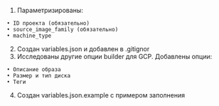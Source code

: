 1. Параметризированы:
```
• ID проекта (обязательно)
• source_image_family (обязательно)
• machine_type 
```
2. Создан variables.json и добавлен в .gitignor
3. Исследованы другие опции builder для GCP. Добавлены опции:
```
• Описание образа
• Размер и тип диска
• Теги
```
4. Создан variables.json.example с примером заполнения

